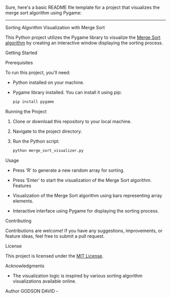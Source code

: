 Sure, here's a basic README file template for a project that visualizes the merge sort algorithm using Pygame:

---
 Sorting Algorithm Visualization with Merge Sort

This Python project utilizes the Pygame library to visualize the [Merge Sort algorithm](https://en.wikipedia.org/wiki/Merge_sort) by creating an interactive window displaying the sorting process.

Getting Started

Prerequisites

To run this project, you'll need:

- Python installed on your machine.
- Pygame library installed. You can install it using pip:

  ```bash
  pip install pygame
  ```

Running the Project

1. Clone or download this repository to your local machine.
2. Navigate to the project directory.
3. Run the Python script:

   ```bash
   python merge_sort_visualizer.py
   ```
 Usage

- Press 'R' to generate a new random array for sorting.
- Press 'Enter' to start the visualization of the Merge Sort algorithm.
Features

- Visualization of the Merge Sort algorithm using bars representing array elements.
- Interactive interface using Pygame for displaying the sorting process.

Contributing

Contributions are welcome! If you have any suggestions, improvements, or feature ideas, feel free to submit a pull request.

License

This project is licensed under the [MIT License](LICENSE).

Acknowledgments

- The visualization logic is inspired by various sorting algorithm visualizations available online.

Author
GODSON DAVID - 
